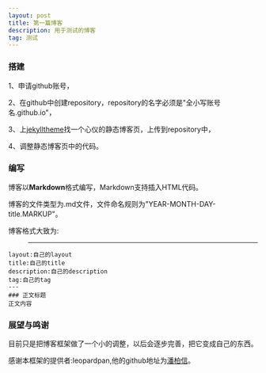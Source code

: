 ```yaml
---
layout: post
title: 第一篇博客
description: 用于测试的博客
tag: 测试
---
```


### 搭建

1、申请github账号，

2、在github中创建repository，repository的名字必须是"全小写账号名.github.io"，

3、上[jekylltheme](https://jekyllthemes.org)找一个心仪的静态博客页，上传到repository中，

4、调整静态博客页中的代码。

### 编写

博客以**Markdown**格式编写，Markdown支持插入HTML代码。

博客的文件类型为.md文件，文件命名规则为"YEAR-MONTH-DAY-title.MARKUP"。

博客格式大致为:
>	---
	layout:自己的layout
	title:自己的title
	description:自己的description
	tag:自己的tag
	---
	### 正文标题
	正文内容

### 展望与鸣谢

目前只是把博客框架做了一个小的调整，以后会逐步完善，把它变成自己的东西。

感谢本框架的提供者:leopardpan,他的github地址为[潘柏信](https://github.com/leopardpan/)。
